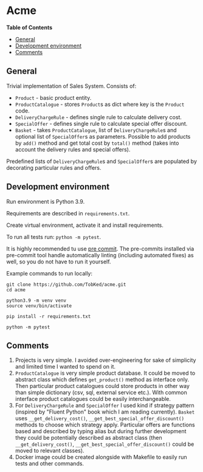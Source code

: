 # Acme

<!-- START doctoc generated TOC please keep comment here to allow auto update -->
<!-- DON'T EDIT THIS SECTION, INSTEAD RE-RUN doctoc TO UPDATE -->
**Table of Contents**

- [General](#general)
- [Development environment](#development-environment)
- [Comments](#comments)

<!-- END doctoc generated TOC please keep comment here to allow auto update -->


## General

Trivial implementation of Sales System. Consists of:

 - `Product` - basic product entity.
 - `ProductCatalogue` - stores `Product`s as dict where key is the `Product` code.
 - `DeliveryChargeRule` - defines single rule to calculate delivery cost.
 - `SpecialOffer` - defines single rule to calculate special offer discount.
 - `Basket` - takes `ProductCatalogue`, list of `DeliveryChargeRule`s and optional list of `SpecialOffer`s as parameters.
    Possible to add products by `add()` method and get total cost by `total()` method
    (takes into account the delivery rules and special offers).

Predefined lists of `DeliveryChargeRule`s and `SpecialOffer`s are populated by decorating particular rules and offers.

## Development environment

Run environment is Python 3.9.

Requirements are described in `requirements.txt`.

Create virtual environment, activate it and install requirements.

To run all tests run: `python -m pytest`.

It is highly recommended tu use [pre commit](https://pre-commit.com). The pre-commits
installed via pre-commit tool handle automatically linting (including automated fixes) as well,
so you do not have to run it yourself.

Example commands to run locally:

```shell
git clone https://github.com/TobKed/acme.git
cd acme

python3.9 -m venv venv
source venv/bin/activate

pip install -r requirements.txt

python -m pytest
```

## Comments

 1. Projects is very simple. I avoided over-engineering for sake of simplicity and limited time I wanted to spend on it.
 1. `ProductCatalogue` is very simple product database.
    It could be moved to abstract class which defines `get_product()` method as interface only.
    Then particular product catalogues could store products in other way than simple dictionary
    (csv, sql, external service etc.).
    With common interface product catalogues could be easily interchangeable.
 1. For `DeliveryChargeRule` and `SpecialOffer` I used kind if strategy pattern
    (inspired by "Fluent Python" book which I am reading currently).
    `Basket` uses `__get_delivery_cost()`, `__get_best_special_offer_discount()` methods to choose which strategy apply.
    Particular offers are functions based and described by typing alias but during further development
    they could be potentially described as abstract class
    (then `__get_delivery_cost()`, `__get_best_special_offer_discount()` could be moved to relevant classes).
 1. Docker image could be created alongside with Makefile to easily run tests and other commands.
